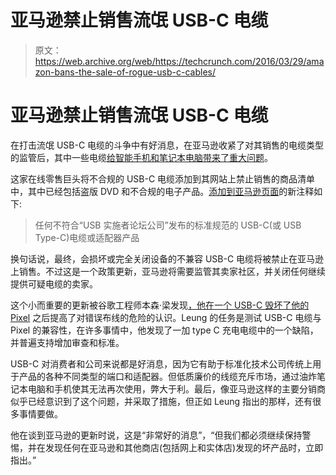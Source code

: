 # 亚马逊禁止销售流氓 USB-C 电缆 

> 原文：<https://web.archive.org/web/https://techcrunch.com/2016/03/29/amazon-bans-the-sale-of-rogue-usb-c-cables/>

# 亚马逊禁止销售流氓 USB-C 电缆

在打击流氓 USB-C 电缆的斗争中有好消息，在亚马逊收紧了对其销售的电缆类型的监管后，其中一些电缆[给智能手机和笔记本电脑带来了重大问题](https://web.archive.org/web/20221206152445/http://www.theverge.com/2016/2/4/10916264/usb-c-russian-roulette-power-cords)。

这家在线零售巨头将不合规的 USB-C 电缆添加到其网站上禁止销售的商品清单中，其中已经包括盗版 DVD 和不合规的电子产品。[添加到亚马逊页面](https://web.archive.org/web/20221206152445/http://www.amazon.com/gp/help/customer/display.html/?nodeId=200277240)的新注释如下:

> 任何不符合“USB 实施者论坛公司”发布的标准规范的 USB-C(或 USB Type-C)电缆或适配器产品

换句话说，最终，会损坏或完全关闭设备的不兼容 USB-C 电缆将被禁止在亚马逊上销售。不过这是一个政策更新，亚马逊将需要监管其卖家社区，并关闭任何继续提供可疑电缆的卖家。

这个小而重要的更新被谷歌工程师本森·梁发现[，他在](https://web.archive.org/web/20221206152445/https://plus.google.com/+BensonLeung/posts/79eHPvsfwMt)[一个 USB-C 毁坏了他的 Pixel](https://web.archive.org/web/20221206152445/http://www.engadget.com/2016/02/03/benson-leung-chromebook-pixel-usb-type-c-test/) 之后提高了对错误布线的危险的认识。Leung 的任务是测试 USB-C 电缆与 Pixel 的兼容性，在许多事情中，他发现了一加 type C 充电电缆中的一个缺陷，并普遍支持增加审查和标准。

USB-C 对消费者和公司来说都是好消息，因为它有助于标准化技术公司传统上用于产品的各种不同类型的端口和适配器。但低质廉价的线缆充斥市场，通过油炸笔记本电脑和手机使其无法再次使用，弊大于利。最后，像亚马逊这样的主要分销商似乎已经意识到了这个问题，并采取了措施，但正如 Leung 指出的那样，还有很多事情要做。

他在谈到亚马逊的更新时说，这是“非常好的消息”，“但我们都必须继续保持警惕，并在发现任何在亚马逊和其他商店(包括网上和实体店)发现的坏产品时，立即指出。”
